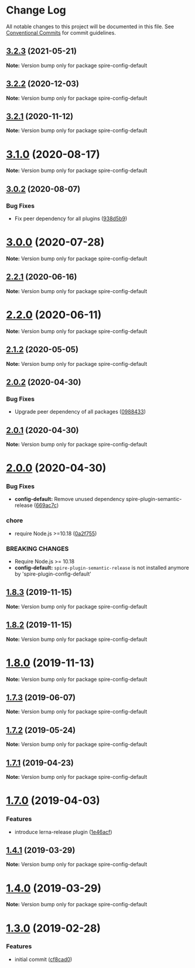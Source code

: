 # Change Log

All notable changes to this project will be documented in this file.
See [Conventional Commits](https://conventionalcommits.org) for commit guidelines.

## [3.2.3](https://github.com/researchgate/spire/compare/v3.2.2...v3.2.3) (2021-05-21)

**Note:** Version bump only for package spire-config-default





## [3.2.2](https://github.com/researchgate/spire/compare/v3.2.1...v3.2.2) (2020-12-03)

**Note:** Version bump only for package spire-config-default





## [3.2.1](https://github.com/researchgate/spire/compare/v3.2.0...v3.2.1) (2020-11-12)

**Note:** Version bump only for package spire-config-default





# [3.1.0](https://github.com/researchgate/spire/compare/v3.0.2...v3.1.0) (2020-08-17)

**Note:** Version bump only for package spire-config-default





## [3.0.2](https://github.com/researchgate/spire/compare/v3.0.1...v3.0.2) (2020-08-07)


### Bug Fixes

* Fix peer dependency for all plugins ([938d5b9](https://github.com/researchgate/spire/commit/938d5b925a8cb0e8d269773bece4732802ea6470))





# [3.0.0](https://github.com/researchgate/spire/compare/v2.2.1...v3.0.0) (2020-07-28)

**Note:** Version bump only for package spire-config-default





## [2.2.1](https://github.com/researchgate/spire/compare/v2.2.0...v2.2.1) (2020-06-16)

**Note:** Version bump only for package spire-config-default





# [2.2.0](https://github.com/researchgate/spire/compare/v2.1.8...v2.2.0) (2020-06-11)

**Note:** Version bump only for package spire-config-default





## [2.1.2](https://github.com/researchgate/spire/compare/v2.1.1...v2.1.2) (2020-05-05)

**Note:** Version bump only for package spire-config-default





## [2.0.2](https://github.com/researchgate/spire/compare/v2.0.1...v2.0.2) (2020-04-30)


### Bug Fixes

* Upgrade peer dependency of all packages ([0988433](https://github.com/researchgate/spire/commit/09884332e1809aa3f55ad5d5d7cf00367947bd02))





## [2.0.1](https://github.com/researchgate/spire/compare/v2.0.0...v2.0.1) (2020-04-30)

**Note:** Version bump only for package spire-config-default





# [2.0.0](https://github.com/researchgate/spire/compare/v1.8.3...v2.0.0) (2020-04-30)


### Bug Fixes

* **config-default:** Remove unused dependency spire-plugin-semantic-release ([669ac7c](https://github.com/researchgate/spire/commit/669ac7cd38a4f6deae3635c472a4464b2ddbdc0c))


### chore

* require Node.js >=10.18 ([0a2f755](https://github.com/researchgate/spire/commit/0a2f75509d0df070a9c44e427fdefdaf85d05440))


### BREAKING CHANGES

* Require Node.js >= 10.18
* **config-default:** `spire-plugin-semantic-release` is not installed anymore by 'spire-plugin-config-default'



## [1.8.3](https://github.com/researchgate/spire/compare/v1.8.2...v1.8.3) (2019-11-15)

**Note:** Version bump only for package spire-config-default


## [1.8.2](https://github.com/researchgate/spire/compare/v1.8.1...v1.8.2) (2019-11-15)

**Note:** Version bump only for package spire-config-default


# [1.8.0](https://github.com/researchgate/spire/compare/v1.7.3...v1.8.0) (2019-11-13)

**Note:** Version bump only for package spire-config-default


## [1.7.3](https://github.com/researchgate/spire/compare/v1.7.2...v1.7.3) (2019-06-07)

**Note:** Version bump only for package spire-config-default


## [1.7.2](https://github.com/researchgate/spire/compare/v1.7.1...v1.7.2) (2019-05-24)

**Note:** Version bump only for package spire-config-default


## [1.7.1](https://github.com/researchgate/spire/compare/v1.7.0...v1.7.1) (2019-04-23)

**Note:** Version bump only for package spire-config-default


# [1.7.0](https://github.com/researchgate/spire/compare/v1.4.1...v1.7.0) (2019-04-03)


### Features

* introduce lerna-release plugin ([1e46acf](https://github.com/researchgate/spire/commit/1e46acfe2b0070fb488899d22c61acf7a2782b15))



## [1.4.1](https://github.com/researchgate/spire/compare/v1.4.0...v1.4.1) (2019-03-29)

**Note:** Version bump only for package spire-config-default


# [1.4.0](https://github.com/researchgate/spire/compare/v1.3.0...v1.4.0) (2019-03-29)

**Note:** Version bump only for package spire-config-default


# [1.3.0](https://github.com/researchgate/spire/compare/cf8cad04d7af152781f3fb5abe02254c61946dc8...v1.3.0) (2019-02-28)


### Features

* initial commit ([cf8cad0](https://github.com/researchgate/spire/commit/cf8cad04d7af152781f3fb5abe02254c61946dc8))
